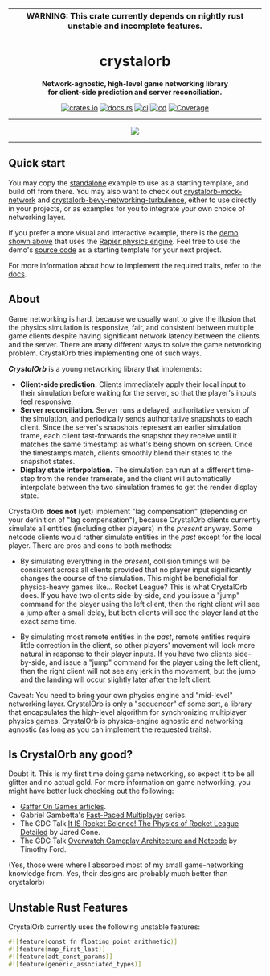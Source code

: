 | WARNING: This crate currently depends on nightly rust unstable and incomplete features. |
|---|

<div align="center">
  <h1>crystalorb</h1>
  <p><strong>Network-agnostic, high-level game networking library<br>for client-side prediction and server reconciliation.</strong></p>
  <p>
    <a href="https://crates.io/crates/crystalorb"><img alt="crates.io" src="https://meritbadge.herokuapp.com/crystalorb"></a>
    <a href="https://docs.rs/crystalorb"><img alt="docs.rs" src="https://docs.rs/crystalorb/badge.svg"></a>
    <a href="https://github.com/ErnWong/crystalorb/actions/workflows/ci.yml"><img alt="ci" src="https://github.com/ErnWong/crystalorb/actions/workflows/ci.yml/badge.svg"></a>
    <a href="https://github.com/ErnWong/crystalorb/actions/workflows/cd.yml"><img alt="cd" src="https://github.com/ErnWong/crystalorb/actions/workflows/cd.yml/badge.svg"></a>
    <a href="https://codecov.io/github/ErnWong/crystalorb?branch=master"><img alt="Coverage" src="https://codecov.io/github/ErnWong/crystalorb/coverage.svg?branch=master"></a>
  </p>
  <hr>
  <a href="https://ernestwong.nz/crystalorb/demo" title="Demo">
    <img src="https://github.com/ErnWong/crystalorb/blob/1a905001b8d3532a119e77c21a5ddd22e527fa6b/assets/screencapture.apng?raw=true">
  </a>
  <hr>
</div>

## Quick start

You may copy the [standalone](examples/standalone.rs) example to use as a starting template, and build off from there. You may also want to check out [crystalorb-mock-network](crates/crystalorb-mock-network) and [crystalorb-bevy-networking-turbulence](crates/crystalorb-bevy-networking-turbulence), either to use directly in your projects, or as examples for you to integrate your own choice of networking layer.

If you prefer a more visual and interactive example, there is the [demo shown above](https://ernestwong.nz/crystalorb/demo) that uses the [Rapier physics engine](https://rapier.rs). Feel free to use the demo's [source code](examples/demo) as a starting template for your next project.

For more information about how to implement the required traits, refer to the [docs](https://docs.rs/crystalorb).

## About

Game networking is hard, because we usually want to give the illusion that the physics simulation is responsive, fair, and consistent between multiple game clients despite having significant network latency between the clients and the server. There are many different ways to solve the game networking problem. CrystalOrb tries implementing one of such ways.

***CrystalOrb*** is a young networking library that implements:

- **Client-side prediction.** Clients immediately apply their local input to their simulation before waiting for the server, so that the player's inputs feel responsive.
- **Server reconciliation.** Server runs a delayed, authoritative version of the simulation, and periodically sends authoritative snapshots to each client. Since the server's snapshots represent an earlier simulation frame, each client fast-forwards the snapshot they receive until it matches the same timestamp as what's being shown on screen. Once the timestamps match, clients smoothly blend their states to the snapshot states.
- **Display state interpolation.** The simulation can run at a different time-step from the render framerate, and the client will automatically interpolate between the two simulation frames to get the render display state.

CrystalOrb **does not** (yet) implement "lag compensation" (depending on your definition of "lag compensation"), because CrystalOrb clients currently simulate all entities (including other players) in the *present* anyway. Some netcode clients would rather simulate entities in the *past* except for the local player. There are pros and cons to both methods:

- By simulating everything in the *present*, collision timings will be consistent across all clients provided that no player input significantly changes the course of the simulation. This might be beneficial for physics-heavy games like... Rocket League? This is what CrystalOrb does. If you have two clients side-by-side, and you issue a "jump" command for the player using the left client, then the right client will see a jump after a small delay, but both clients will see the player land at the exact same time.

- By simulating most remote entities in the *past*, remote entities require little correction in the client, so other players' movement will look more natural in response to their player inputs. If you have two clients side-by-side, and issue a "jump" command for the player using the left client, then the right client will not see any jerk in the movement, but the jump and the landing will occur slightly later after the left client.

Caveat: You need to bring your own physics engine and "mid-level" networking layer. CrystalOrb is only a "sequencer" of some sort, a library that encapsulates the high-level algorithm for synchronizing multiplayer physics games. CrystalOrb is physics-engine agnostic and networking agnostic (as long as you can implement the requested traits).

## Is CrystalOrb any good?

Doubt it. This is my first time doing game networking, so expect it to be all glitter and no actual gold. For more information on game networking, you might have better luck checking out the following:

- [Gaffer On Games articles](https://gafferongames.com/#posts).
- Gabriel Gambetta's [Fast-Paced Multiplayer](https://www.gabrielgambetta.com/client-server-game-architecture.html) series.
- The GDC Talk [It IS Rocket Science! The Physics of Rocket League Detailed](https://www.youtube.com/watch?v=ueEmiDM94IE) by Jared Cone.
- The GDC Talk [Overwatch Gameplay Architecture and Netcode](https://www.youtube.com/watch?v=W3aieHjyNvw) by Timothy Ford.

(Yes, those were where I absorbed most of my small game-networking knowledge from. Yes, their designs are probably much better than crystalorb)

## Unstable Rust Features

CrystalOrb currently uses the following unstable features:

```rust
#![feature(const_fn_floating_point_arithmetic)]
#![feature(map_first_last)]
#![feature(adt_const_params)]
#![feature(generic_associated_types)]
```
